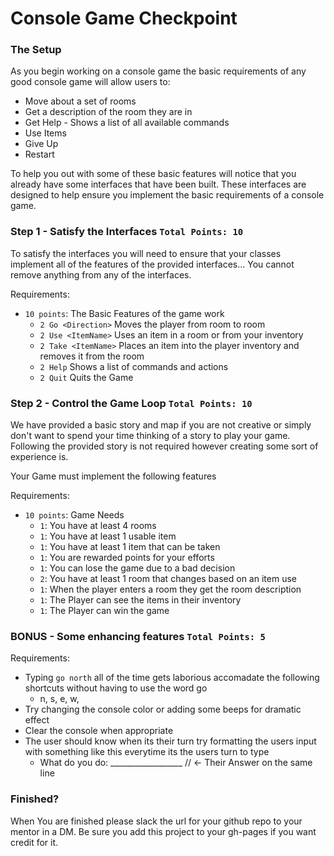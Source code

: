 # Console Game Checkpoint

### The Setup

As you begin working on a console game the basic requirements of any good console game will allow users to:
  - Move about a set of rooms
  - Get a description of the room they are in
  - Get Help - Shows a list of all available commands
  - Use Items
  - Give Up 
  - Restart
  
To help you out with some of these basic features will notice that you already have some interfaces that have been built. These interfaces are designed to help ensure you implement the basic requirements of a console game. 

### Step 1 -  Satisfy the Interfaces `Total Points: 10`

To satisfy the interfaces you will need to ensure that your classes implement all of the features of the provided interfaces... You cannot remove anything from any of the interfaces. 

Requirements:
- `10 points`: The Basic Features of the game work
  - `2 Go <Direction>` Moves the player from room to room
  - `2 Use <ItemName>` Uses an item in a room or from your inventory
  - `2 Take <ItemName>` Places an item into the player inventory and removes it from the room
  - `2 Help` Shows a list of commands and actions
  - `2 Quit` Quits the Game

### Step 2 - Control the Game Loop `Total Points: 10`

We have provided a basic story and map if you are not creative or simply don't want to spend your time thinking of a story to play your game. Following the provided story is not required however creating some sort of experience is. 

Your Game must implement the following features

Requirements:
- `10 points`: Game Needs
  - `1`: You have at least 4 rooms
  - `1`: You have at least 1 usable item
  - `1`: You have at least 1 item that can be taken
  - `1`: You are rewarded points for your efforts
  - `1`: You can lose the game due to a bad decision
  - `2`: You have at least 1 room that changes based on an item use
  - `1`: When the player enters a room they get the room description
  - `1`: The Player can see the items in their inventory
  - `1`: The Player can win the game
  
  
### BONUS - Some enhancing features `Total Points: 5`

Requirements: 
- Typing `go north` all of the time gets laborious accomadate the following shortcuts without having to use the word go
  - n, s, e, w, 
- Try changing the console color or adding some beeps for dramatic effect
- Clear the console when appropriate
- The user should know when its their turn try formatting the users input with something like this everytime its the users turn to type
  - What do you do: __________________ // <- Their Answer on the same line

### Finished?
When You are finished please slack the url for your github repo to your mentor in a DM. Be sure you add this project to your gh-pages if you want credit for it.
